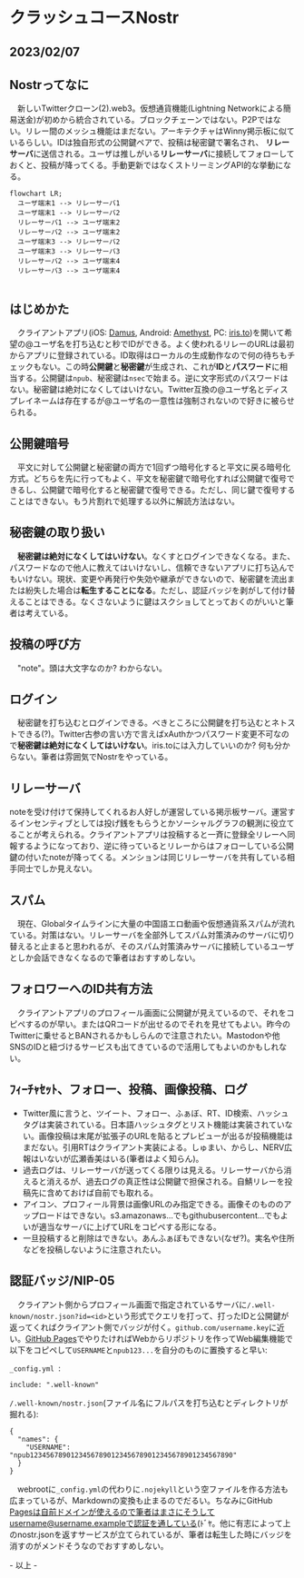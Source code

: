 # クラッシュコースNostr
## 2023/02/07

## Nostrってなに
　新しいTwitterクローン(2).web3。仮想通貨機能(Lightning Networkによる簡易送金)が初めから統合されている。ブロックチェーンではない。P2Pではない。リレー間のメッシュ機能はまだない。アーキテクチャはWinny掲示板に似ているらしい。IDは独自形式の公開鍵ペアで、投稿は秘密鍵で署名され、 **リレーサーバ**に送信される。ユーザは推しがいる**リレーサーバ**に接続してフォローしておくと、投稿が降ってくる。手動更新ではなくストリーミングAPI的な挙動になる。

```mermaid
flowchart LR;
  ユーザ端末1 --> リレーサーバ1
  ユーザ端末1 --> リレーサーバ2
  リレーサーバ1 --> ユーザ端末2
  リレーサーバ2 --> ユーザ端末2
  ユーザ端末3 --> リレーサーバ2
  ユーザ端末3 --> リレーサーバ3
  リレーサーバ2 --> ユーザ端末4
  リレーサーバ3 --> ユーザ端末4
  
```

## はじめかた
　クライアントアプリ(iOS: [Damus](https://apps.apple.com/jp/app/damus/id1628663131), Android: [Amethyst](https://play.google.com/store/apps/details?id=com.vitorpamplona.amethyst), PC: [iris.to](https://iris.to))を開いて希望の@ユーザ名を打ち込むと秒でIDができる。よく使われるリレーのURLは最初からアプリに登録されている。ID取得はローカルの生成動作なので何の待ちもチェックもない。この時**公開鍵**と**秘密鍵**が生成され、これが**ID**と**パスワード**に相当する。公開鍵は`npub`、秘密鍵は`nsec`で始まる。逆に文字形式のパスワードはない。秘密鍵は絶対になくしてはいけない。Twitter互換の@ユーザ名とディスプレイネームは存在するが@ユーザ名の一意性は強制されないので好きに被らせられる。

## 公開鍵暗号
　平文に対して公開鍵と秘密鍵の両方で1回ずつ暗号化すると平文に戻る暗号化方式。どちらを先に行ってもよく、平文を秘密鍵で暗号化すれば公開鍵で復号できるし、公開鍵で暗号化すると秘密鍵で復号できる。ただし、同じ鍵で復号することはできない。もう片割れで処理する以外に解読方法はない。

## 秘密鍵の取り扱い
　**秘密鍵は絶対になくしてはいけない**。なくすとログインできなくなる。また、パスワードなので他人に教えてはいけないし、信頼できないアプリに打ち込んでもいけない。現状、変更や再発行や失効や継承ができないので、秘密鍵を流出または紛失した場合は**転生することになる**。ただし、認証バッジを剥がして付け替えることはできる。なくさないように鍵はスクショしてとっておくのがいいと筆者は考えている。

## 投稿の呼び方
　"note"。頭は大文字なのか? わからない。

## ログイン
　秘密鍵を打ち込むとログインできる。べきところに公開鍵を打ち込むとネトストできる(?)。Twitter古参の言い方で言えばxAuthかつパスワード変更不可なので**秘密鍵は絶対になくしてはいけない**。iris.toには入力していいのか? 何も分からない。筆者は雰囲気でNostrをやっている。

## リレーサーバ
 noteを受け付けて保持してくれるお人好しが運営している掲示板サーバ。運営するインセンティブとしては投げ銭をもらうとかソーシャルグラフの観測に役立てることが考えられる。クライアントアプリは投稿すると一斉に登録全リレーへ同報するようになっており、逆に待っているとリレーからはフォローしている公開鍵の付いたnoteが降ってくる。メンションは同じリレーサーバを共有している相手同士でしか見えない。

## スパム
　現在、Globalタイムラインに大量の中国語エロ動画や仮想通貨系スパムが流れている。対策はない。リレーサーバを全部外してスパム対策済みのサーバに切り替えると止まると思われるが、そのスパム対策済みサーバに接続しているユーザとしか会話できなくなるので筆者はおすすめしない。

## フォロワーへのID共有方法
　クライアントアプリのプロフィール画面に公開鍵が見えているので、それをコピペするのが早い。またはQRコードが出せるのでそれを見せてもよい。昨今のTwitterに乗せるとBANされるかもしらんので注意されたい。Mastodonや他SNSのIDと紐づけるサービスも出てきているので活用してもよいのかもしれない。

## ﾌｨｰﾁｬｾｯﾄ、フォロー、投稿、画像投稿、ログ
- Twitter風に言うと、ツイート、フォロー、ふぁぼ、RT、ID検索、ハッシュタグは実装されている。日本語ハッシュタグとリスト機能は実装されていない。画像投稿は末尾が拡張子のURLを貼るとプレビューが出るが投稿機能はまだない。引用RTはクライアント実装による。しゅまい、からし、NERV広報はいないが広瀬香美はいる(筆者はよく知らん)。
- 過去ログは、リレーサーバが送ってくる限りは見える。リレーサーバから消えると消えるが、過去ログの真正性は公開鍵で担保される。自鯖リレーを投稿先に含めておけば自前でも取れる。
- アイコン、プロフィール背景は画像URLのみ指定できる。画像そのもののアップロードはできない。s3.amazonaws...でもgithubusercontent...でもよいが適当なサーバに上げてURLをコピペする形になる。
- 一旦投稿すると削除はできない。あんふぁぼもできない(なぜ?)。実名や住所などを投稿しないように注意されたい。

## 認証バッジ/NIP-05
　クライアント側からプロフィール画面で指定されているサーバに`/.well-known/nostr.json?id=<id>`という形式でクエリを打って、打ったIDと公開鍵が返ってくればクライアント側でバッジが付く。`github.com/username.key`に近い。[GitHub Pages](https://www.google.com/search?q=github+pages+%E4%BD%BF%E3%81%84%E6%96%B9)でやりたければWebからリポジトリを作ってWeb編集機能で以下をコピペして`USERNAME`と`npub123...`を自分のものに置換すると早い:

`_config.yml `:
```
include: ".well-known"
```

`/.well-known/nostr.json`(ファイル名にフルパスを打ち込むとディレクトリが掘れる):
```
{
  "names": {
    "USERNAME": "npub12345678901234567890123456789012345678901234567890"
  }
}
```
　webrootに`_config.yml`の代わりに`.nojekyll`という空ファイルを作る方法も広まっているが、Markdownの変換も止まるのでだるい。ちなみにGitHub Pagesは自前ドメインが使えるので筆者はまさにそうしてusername@username.exampleで認証を通している(ﾄﾞﾔ。他に有志によって上のnostr.jsonを返すサービスが立てられているが、筆者は転生した時にバッジを消すのがメンドそうなのでおすすめしない。

\- 以上 \- 
